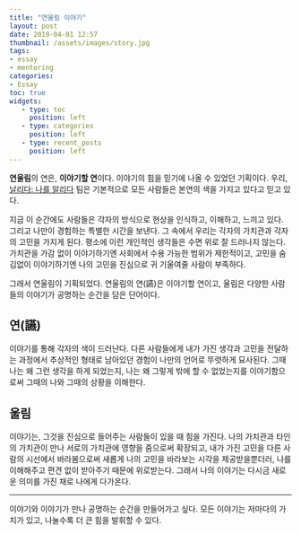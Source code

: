```yaml
---
title: "연울림 이야기"
layout: post
date: 2019-04-01 12:57
thumbnail: /assets/images/story.jpg
tags:
- essay
- mentoring
categories: 
- Essay
toc: true
widgets:
   - type: toc
     position: left
   - type: categories
     position: left
   - type: recent_posts
     position: left
---
```


**연울림**의 연은, **이야기할 연**이다. 이야기의 힘을 믿기에 나올 수 있었던 기획이다. 우리, [날리다: 나를 알리다](https://brunch.co.kr/@nalida) 팀은 기본적으로 모든 사람들은 본연의 색을 가지고 있다고 믿고 있다. 

지금 이 순간에도 사람들은 각자의 방식으로 현상을 인식하고, 이해하고, 느끼고 있다. 그리고 나만이 경험하는 특별한 시간을 보낸다. 그 속에서 우리는 각자의 가치관과 각자의 고민을 가지게 된다. 평소에 이런 개인적인 생각들은 수면 위로 잘 드러나지 않는다. 가치관을 가감 없이 이야기하기엔 사회에서 수용 가능한 범위가 제한적이고, 고민을 숨김없이 이야기하기엔 나의 고민을 진심으로 귀 기울여줄 사람이 부족하다. 

그래서 연울림이 기획되었다. 연울림의 연(讌)은 이야기할 연이고, 울림은 다양한 사람들의 이야기가 공명하는 순간을 담은 단어이다. 
<!--more-->

## 연(讌)

이야기를 통해 각자의 색이 드러난다. 다른 사람들에게 내가 가진 생각과 고민을 전달하는 과정에서 추상적인 형태로 남아있던 경험이 나만의 언어로 뚜렷하게 묘사된다. 그때 나는 왜 그런 생각을 하게 되었는지, 나는 왜 그렇게 밖에 할 수 없었는지를 이야기함으로써 그때의 나와 그때의 상황을 이해한다. 


## 울림

이야기는, 그것을 진심으로 들어주는 사람들이 있을 때 힘을 가진다. 나의 가치관과 타인의 가치관이 만나 서로의 가치관에 영향을 줌으로써 확장되고, 내가 가진 고민을 다른 사람의 시선에서 바라봄으로써 새롭게 나의 고민을 바라보는 시각을 제공받을뿐더러, 나를 이해해주고 편견 없이 받아주기 때문에 위로받는다. 그래서 나의 이야기는 다시금 새로운 의미를 가진 채로 나에게 다가온다.

---

이야기와 이야기가 만나 공명하는 순간을 만들어가고 싶다. 모든 이야기는 저마다의 가치가 있고, 나눌수록 더 큰 힘을 발휘할 수 있다.